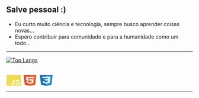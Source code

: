 ## Salve pessoal :)

-  Eu curto muito ciência e tecnologia, sempre busco aprender coisas novas...
-  Espero contribuir para comunidade e para a humanidade como um todo...
 ***

 [![Top Langs](https://github-readme-stats.vercel.app/api/top-langs/?username=RNTyper&theme=transparent&hide_progress=true)](https://github.com/anuraghazra/github-readme-stats)


<div style="display: inline_block"><br>
  <img align="center" alt="Rnt-Js" height="30" width="40" src="https://raw.githubusercontent.com/devicons/devicon/master/icons/javascript/javascript-plain.svg">
  <img align="center" alt="Rnt-HTML" height="30" width="40" src="https://raw.githubusercontent.com/devicons/devicon/master/icons/html5/html5-original.svg">
  <img align="center" alt="Rnt-CSS" height="30" width="40" src="https://raw.githubusercontent.com/devicons/devicon/master/icons/css3/css3-original.svg">
</div>

 ***

 

